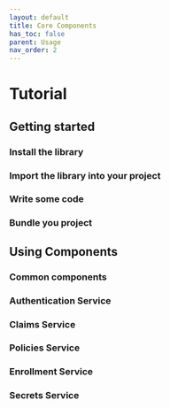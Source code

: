 ```yaml
---
layout: default
title: Core Components
has_toc: false  
parent: Usage
nav_order: 2
---
```


# Tutorial

## Getting started

### Install the library

### Import the library into your project

### Write some code

### Bundle you project

## Using Components

### Common components

### Authentication Service

### Claims Service

### Policies Service

### Enrollment Service

### Secrets Service

